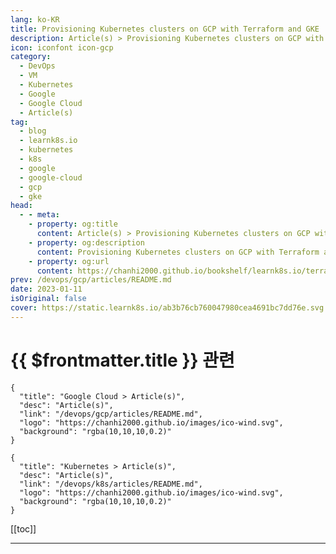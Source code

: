 ```yaml
---
lang: ko-KR
title: Provisioning Kubernetes clusters on GCP with Terraform and GKE
description: Article(s) > Provisioning Kubernetes clusters on GCP with Terraform and GKE
icon: iconfont icon-gcp
category:
  - DevOps
  - VM
  - Kubernetes
  - Google
  - Google Cloud
  - Article(s)
tag:
  - blog
  - learnk8s.io
  - kubernetes
  - k8s
  - google
  - google-cloud
  - gcp
  - gke
head:
  - - meta:
    - property: og:title
      content: Article(s) > Provisioning Kubernetes clusters on GCP with Terraform and GKE
    - property: og:description
      content: Provisioning Kubernetes clusters on GCP with Terraform and GKE
    - property: og:url
      content: https://chanhi2000.github.io/bookshelf/learnk8s.io/terraform-gke.html
prev: /devops/gcp/articles/README.md
date: 2023-01-11
isOriginal: false
cover: https://static.learnk8s.io/ab3b76cb760047980cea4691bc7dd76e.svg
---
```


# {{ $frontmatter.title }} 관련

```component VPCard
{
  "title": "Google Cloud > Article(s)",
  "desc": "Article(s)",
  "link": "/devops/gcp/articles/README.md",
  "logo": "https://chanhi2000.github.io/images/ico-wind.svg",
  "background": "rgba(10,10,10,0.2)"
}
```

```component VPCard
{
  "title": "Kubernetes > Article(s)",
  "desc": "Article(s)",
  "link": "/devops/k8s/articles/README.md",
  "logo": "https://chanhi2000.github.io/images/ico-wind.svg",
  "background": "rgba(10,10,10,0.2)"
}
```

[[toc]]

---

<SiteInfo
  name="Provisioning Kubernetes clusters on GCP with Terraform and GKE"
  desc="Learn how you can leverage Terraform and GKE to provision identical clusters for development, staging and production environments with a single click."
  url="https://learnk8s.io/terraform-gke"
  logo="https://static.learnk8s.io/f7e5160d4744cf05c46161170b5c11c9.svg"
  preview="https://static.learnk8s.io/ab3b76cb760047980cea4691bc7dd76e.svg"/>

<!-- TODO: 작성 -->
